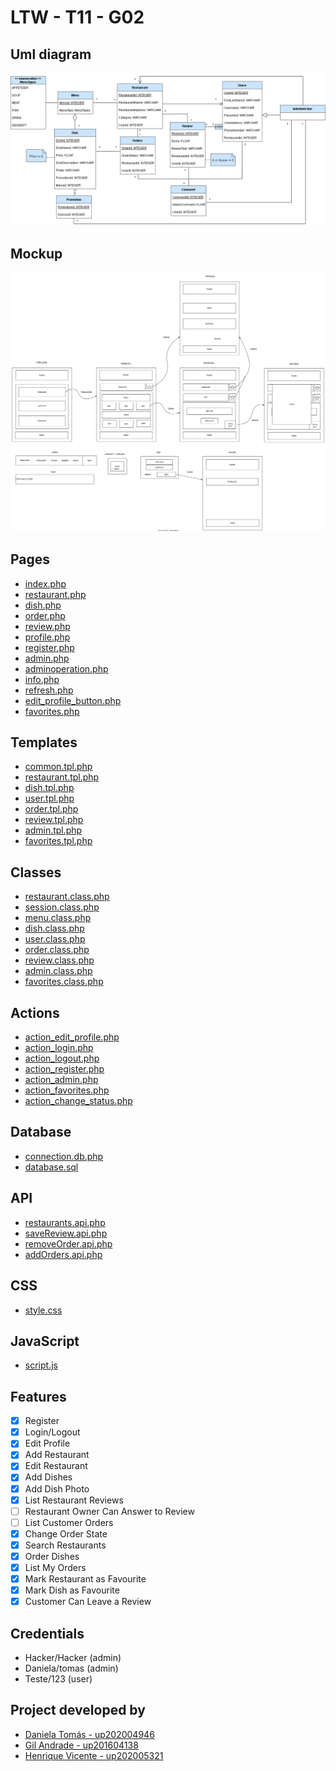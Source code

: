 # LTW - T11 - G02

## Uml diagram
![](Docs/database.png)

## Mockup

![](Docs/Mockup.svg)

## Pages

* [index.php](Pages/index.php)
* [restaurant.php](Pages/restaurant.php)
* [dish.php](Pages/dish.php)
* [order.php](Pages/order.php)
* [review.php](Pages/order.php)
* [profile.php](Pages/profile.php)
* [register.php](Pages/register.php)
* [admin.php](Pages/admin.php)
* [adminoperation.php](Pages/adminoperation.php)
* [info.php](Pages/info.php)
* [refresh.php](Pages/refresh.php)
* [edit_profile_button.php](Pages/edit_profile_button.php)
* [favorites.php](Pages/favorites.php)

## Templates

* [common.tpl.php](Templates/common.tpl.php)
* [restaurant.tpl.php](Templates/restaurant.tpl.php)
* [dish.tpl.php](Templates/dish.tpl.php)
* [user.tpl.php](Templates/user.tpl.php)
* [order.tpl.php](Templates/order.tpl.php)
* [review.tpl.php](Templates/review.tpl.php)
* [admin.tpl.php](Templates/admin.tpl.php)
* [favorites.tpl.php](Templates/favorites.tpl.php)

## Classes

* [restaurant.class.php](Classes/restaurant.class.php)
* [session.class.php](Classes/session.class.php)
* [menu.class.php](Classes/menu.class.php)
* [dish.class.php](Classes/dish.class.php)
* [user.class.php](Classes/user.class.php)
* [order.class.php](Classes/order.class.php)
* [review.class.php](Classes/review.class.php)
* [admin.class.php](Classes/admin.class.php)
* [favorites.class.php](Classes/favorites.class.php)

## Actions

* [action_edit_profile.php](Actions/action_edit_profile.php)
* [action_login.php](Actions/action_login.php)
* [action_logout.php](Actions/action_logout.php)
* [action_register.php](Actions/action_register.php)
* [action_admin.php](Actions/action_admin.php)
* [action_favorites.php](Actions/action_favorites.php)
* [action_change_status.php](Actions/action_change_status.php)

## Database

* [connection.db.php](Database/common.db.php)
* [database.sql](Database/database.sql)

## API

* [restaurants.api.php](Api/restaurants.api.php)
* [saveReview.api.php](Api/saveReview.api.php)
* [removeOrder.api.php](Api/removeOrder.api.php)
* [addOrders.api.php](Api/addOrders.api.php)

## CSS

* [style.css](Css/style.css)

## JavaScript

* [script.js](Javascript/script.js)

## Features

- [x] Register
- [x] Login/Logout
- [x] Edit Profile
- [x] Add Restaurant
- [x] Edit Restaurant
- [x] Add Dishes
- [x] Add Dish Photo
- [x] List Restaurant Reviews
- [ ] Restaurant Owner Can Answer to Review
- [ ] List Customer Orders
- [x] Change Order State
- [x] Search Restaurants
- [x] Order Dishes
- [x] List My Orders
- [x] Mark Restaurant as Favourite
- [x] Mark Dish as Favourite
- [x] Customer Can Leave a Review

## Credentials

* Hacker/Hacker (admin)
* Daniela/tomas (admin)
* Teste/123 (user)


## Project developed by
* [Daniela Tomás - up202004946](https://github.com/DanielaTomas)
* [Gil Andrade - up201604138](https://github.com/gilandrade10)
* [Henrique Vicente - up202005321](https://github.com/ProHacker2020)
